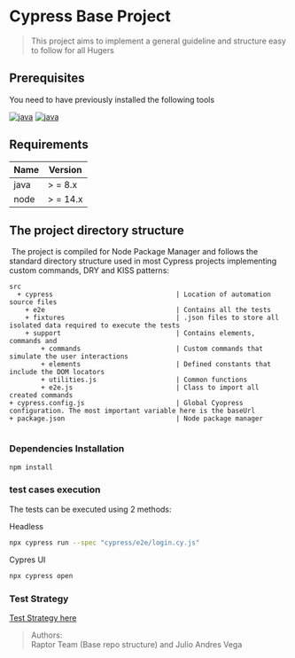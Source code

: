 # Cypress Base Project 

>This project aims to implement a general guideline and structure easy to follow for all Hugers


## Prerequisites

You need to have previously installed the following tools

[![java](https://img.shields.io/badge/java-v8-yellow.svg)](https://www.oracle.com/java/technologies/downloads/#java8)
[![java](https://img.shields.io/badge/nodejs-v14X-red.svg)](https://nodejs.org/en/download)


## Requirements  
| Name      | Version |  
| --------- | ------- | 
| java | > = 8.x |  
| node | > = 14.x |

## The project directory structure
​
The project is compiled for Node Package Manager and follows the standard directory structure used in most Cypress projects implementing custom commands, DRY and KISS patterns:
```Gherkin
src
  + cypress                               | Location of automation source files                               
    + e2e                                 | Contains all the tests 
    + fixtures                            | .json files to store all isolated data required to execute the tests 
    + support                             | Contains elements, commands and  
        + commands                        | Custom commands that simulate the user interactions                      
        + elements                        | Defined constants that include the DOM locators
        + utilities.js                    | Common functions 
        + e2e.js                          | Class to import all created commands
+ cypress.config.js                       | Global Cyopress configuration. The most important variable here is the baseUrl
+ package.json                            | Node package manager
    
```

### Dependencies Installation

``` bash
npm install
```

### test cases execution

The tests can be executed using 2 methods:

Headless

``` bash
npx cypress run --spec "cypress/e2e/login.cy.js"
``` 

Cypres UI

``` bash
npx cypress open
``` 

### Test Strategy
[Test Strategy here](https://docs.google.com/document/d/1r0d9-cJu64c3z0gZe3PhbJJlwe2ufjY_CktwIKQa0Fs/edit?tab=t.0#heading=h.5fqp4gl32fpy)


>Authors:  
> Raptor Team (Base repo structure) and Julio Andres Vega 
 
